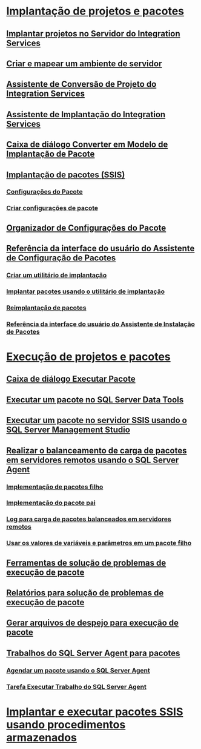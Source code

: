 # [Implantação de projetos e pacotes](deploy-integration-services-ssis-projects-and-packages.md)
## [Implantar projetos no Servidor do Integration Services](../deploy-projects-to-integration-services-server.md)
## [Criar e mapear um ambiente de servidor](../create-and-map-a-server-environment.md)
## [Assistente de Conversão de Projeto do Integration Services](../integration-services-project-conversion-wizard.md)
## [Assistente de Implantação do Integration Services](../integration-services-deployment-wizard.md)
## [Caixa de diálogo Converter em Modelo de Implantação de Pacote](../convert-to-package-deployment-model-dialog-box.md)
## [Implantação de pacotes (SSIS)](legacy-package-deployment-ssis.md)
### [Configurações do Pacote](../package-configurations.md)
### [Criar configurações de pacote](../create-package-configurations.md)
## [Organizador de Configurações do Pacote](../package-configurations-organizer.md)
## [Referência da interface do usuário do Assistente de Configuração de Pacotes](../package-configuration-wizard-ui-reference.md)
### [Criar um utilitário de implantação](../create-a-deployment-utility.md)
### [Implantar pacotes usando o utilitário de implantação](../deploy-packages-by-using-the-deployment-utility.md)
### [Reimplantação de pacotes](../redeployment-of-packages.md)
### [Referência da interface do usuário do Assistente de Instalação de Pacotes](../package-installation-wizard-ui-reference.md)
# [Execução de projetos e pacotes](run-integration-services-ssis-packages.md)
## [Caixa de diálogo Executar Pacote](../execute-package-dialog-box.md)
## [Executar um pacote no SQL Server Data Tools](../run-a-package-in-sql-server-data-tools.md)
## [Executar um pacote no servidor SSIS usando o SQL Server Management Studio](../run-a-package-on-the-ssis-server-using-sql-server-management-studio.md)
## [Realizar o balanceamento de carga de pacotes em servidores remotos usando o SQL Server Agent](load-balancing-packages-on-remote-servers-by-using-sql-server-agent.md)
### [Implementação de pacotes filho](../implementation-of-child-packages.md)
### [Implementação do pacote pai](../implementation-of-the-parent-package.md)
### [Log para carga de pacotes balanceados em servidores remotos](../logging-for-load-balanced-packages-on-remote-servers.md)
### [Usar os valores de variáveis e parâmetros em um pacote filho](../use-the-values-of-variables-and-parameters-in-a-child-package.md)
## [Ferramentas de solução de problemas de execução de pacote](../troubleshooting/troubleshooting-tools-for-package-execution.md)
## [Relatórios para solução de problemas de execução de pacote](../troubleshooting/troubleshooting-reports-for-package-execution.md)
## [Gerar arquivos de despejo para execução de pacote](../troubleshooting/generating-dump-files-for-package-execution.md)
## [Trabalhos do SQL Server Agent para pacotes](sql-server-agent-jobs-for-packages.md)
### [Agendar um pacote usando o SQL Server Agent](../schedule-a-package-by-using-sql-server-agent.md)
### [Tarefa Executar Trabalho do SQL Server Agent](../control-flow/execute-sql-server-agent-job-task.md)
# [Implantar e executar pacotes SSIS usando procedimentos armazenados](../deploy-and-execute-ssis-packages-using-stored-procedures.md)
